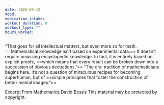 ```yaml
---
date: 2025-09-12
mood: 
medication_intake: 
workout_duration: 0
workout_type: ""
hours_worked:
---
```


“That goes for all intellectual matters, but even more so for math. ==Mathematical knowledge isn’t based on experimental data.== It doesn’t require amassing encyclopedic knowledge. In fact, it is entirely based on explicit proofs, ==which means that every result can be broken down into a succession of obvious deductions.”==
“The oral tradition of mathematicians begins here. It’s not a question of miraculous recipes for becoming superhuman, but of ==simple principles that foster the construction of better mental images.”==

Excerpt From
Mathematica
David Bessis
This material may be protected by copyright.